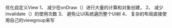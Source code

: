 优化自定义View
1、	减少在onDraw（）进行大量的计算和对象创建，
2、	减少invalidate（）的使用次数
3、	避免让UI系统遍历整个UI树
4、	复杂的布局直接使用自己的viewgroup来写
